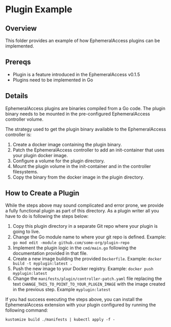 # Plugin Example

## Overview

This folder provides an example of how EphemeralAccess plugins can be
implemented.

## Prereqs

- Plugin is a feature introduced in the EphemeralAccess v0.1.5
- Plugins need to be implemented in Go

## Details

EphemeralAccess plugins are binaries compiled from a Go code. The
plugin binary needs to be mounted in the pre-configured
EphemeralAccess controller volume.

The strategy used to get the plugin binary available to the
EphemeralAccess controller is:

1. Create a docker image containing the plugin binary.
1. Patch the EphemeralAccess controller to add an init-container that
   uses your plugin docker image.
1. Configure a volume for the plugin directory.
1. Mount the plugin volume in the init-container and in the controller filesystems.
1. Copy the binary from the docker image in the plugin directory.

## How to Create a Plugin

While the steps above may sound complicated and error prone, we
provide a fully functional plugin as part of this directory. As a
plugin writer all you have to do is following the steps below:

1. Copy this plugin directory in a separate Git repo where your plugin
   is going to live.
1. Change the Go module name to where your git repo is defined.
   Example: `go mod edit -module github.com/some-org/plugin-repo`
1. Implement the plugin logic in the `cmd/main.go` following the
   documentation provided in that file.
1. Create a new image building the provided `Dockerfile`. Example:
   `docker build -t myplugin:latest .`
1. Push the new image to your Docker registry. Example: `docker push
   myplugin:latest`
1. Change the `manifests/plugin/controller-patch.yaml` file replacing
   the text `CHANGE_THIS_TO_POINT_TO_YOUR_PLUGIN_IMAGE` with the image
   created in the previous step. Example `myplugin:latest`

If you had success executing the steps above, you can install the
EphemeralAccess extension with your plugin configured by running the
following command:

    kustomize build ./manifests | kubectl apply -f -
